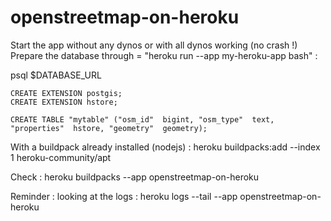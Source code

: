 # openstreetmap-on-heroku


Start the app without any dynos or with all dynos working (no crash !)
Prepare the database through = "heroku run --app my-heroku-app bash" : 

  psql $DATABASE_URL
  
    CREATE EXTENSION postgis;
    CREATE EXTENSION hstore;
    
    CREATE TABLE "mytable" ("osm_id"  bigint, "osm_type"  text, "properties"  hstore, "geometry"  geometry);


With a buildpack already installed (nodejs) : 
heroku buildpacks:add --index 1 heroku-community/apt

Check : 
heroku buildpacks --app openstreetmap-on-heroku

Reminder : looking at the logs : 
heroku logs --tail --app openstreetmap-on-heroku
